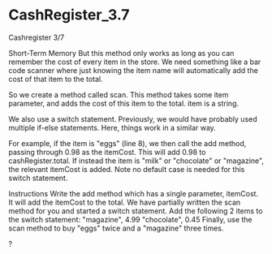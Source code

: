 # CashRegister_3.7
Cashregister 3/7

Short-Term Memory
But this method only works as long as you can remember the cost of every item in the store. We need something like a bar code scanner where just knowing the item name will automatically add the cost of that item to the total.

So we create a method called scan. This method takes some item parameter, and adds the cost of this item to the total. item is a string.

We also use a switch statement. Previously, we would have probably used multiple if-else statements. Here, things work in a similar way.

For example, if the item is "eggs" (line 8), we then call the add method, passing through 0.98 as the itemCost. This will add 0.98 to cashRegister.total. If instead the item is "milk" or "chocolate" or "magazine", the relevant itemCost is added. Note no default case is needed for this switch statement.

Instructions
Write the add method which has a single parameter, itemCost. It will add the itemCost to the total.
We have partially written the scan method for you and started a switch statement. Add the following 2 items to the switch statement:
"magazine", 4.99
"chocolate", 0.45
Finally, use the scan method to buy "eggs" twice and a "magazine" three times.

?
